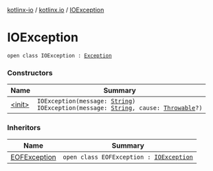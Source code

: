 [kotlinx-io](../../index.md) / [kotlinx.io](../index.md) / [IOException](./index.md)

# IOException

`open class IOException : `[`Exception`](https://kotlinlang.org/api/latest/jvm/stdlib/kotlin/-exception/index.html)

### Constructors

| Name | Summary |
|---|---|
| [&lt;init&gt;](-init-.md) | `IOException(message: `[`String`](https://kotlinlang.org/api/latest/jvm/stdlib/kotlin/-string/index.html)`)`<br>`IOException(message: `[`String`](https://kotlinlang.org/api/latest/jvm/stdlib/kotlin/-string/index.html)`, cause: `[`Throwable`](https://kotlinlang.org/api/latest/jvm/stdlib/kotlin/-throwable/index.html)`?)` |

### Inheritors

| Name | Summary |
|---|---|
| [EOFException](../-e-o-f-exception/index.md) | `open class EOFException : `[`IOException`](./index.md) |
